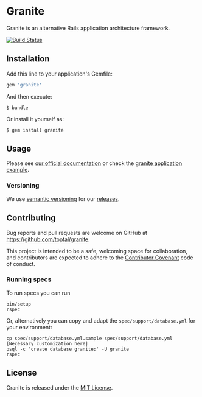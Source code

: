 # Granite

Granite is an alternative Rails application architecture framework.

[![Build Status](https://travis-ci.org/toptal/granite.svg?branch=master)](https://travis-ci.org/toptal/granite)

## Installation

Add this line to your application's Gemfile:

```ruby
gem 'granite'
```

And then execute:

    $ bundle

Or install it yourself as:

    $ gem install granite

## Usage

Please see [our official documentation](https://granite.toptal.net) or check the
[granite application example](https://github.com/toptal/example_granite_application).

### Versioning

We use [semantic versioning](https://semver.org/) for our [releases](https://github.com/toptal/granite/releases).

## Contributing

Bug reports and pull requests are welcome on GitHub at https://github.com/toptal/granite.

This project is intended to be a safe, welcoming space for collaboration, and contributors are expected to adhere to the [Contributor Covenant](http://contributor-covenant.org) code of conduct.

### Running specs

To run specs you can run

```
bin/setup
rspec
```

Or, alternatively you can copy and adapt the `spec/support/database.yml` for your environment:

```
cp spec/support/database.yml.sample spec/support/database.yml
[Necessary customization here]
psql -c 'create database granite;' -U granite
rspec
```

## License

Granite is released under the [MIT License](https://opensource.org/licenses/MIT).
